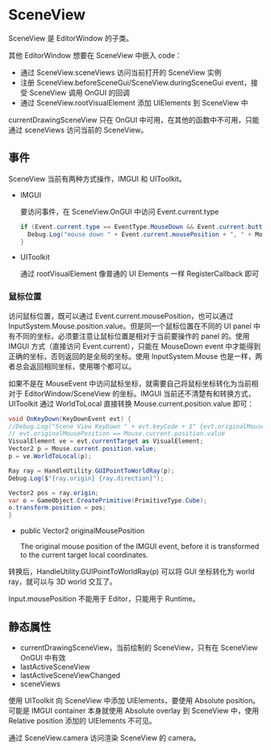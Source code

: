 # SceneView

SceneView 是 EditorWindow 的子类。

其他 EditorWindow 想要在 SceneView 中嵌入 code：

- 通过 SceneView.sceneViews 访问当前打开的 SceneView 实例
- 注册 SceneView.beforeSceneGui/SceneView.duringSceneGui event，接受 SceneView 调用 OnGUI 的回调
- 通过 SceneView.rootVisualElement 添加 UIElements 到 SceneView 中

currentDrawingSceneView 只在 OnGUI 中可用，在其他的函数中不可用，只能通过 sceneViews 访问当前的 SceneView。

## 事件

SceneView 当前有两种方式操作，IMGUI 和 UIToolkit。

- IMGUI

  要访问事件，在 SceneView.OnGUI 中访问 Event.current.type

  ```C#
  if (Event.current.type == EventType.MouseDown && Event.current.button == 0) {
    Debug.Log("mouse down " + Event.current.mousePosition + ", " + Mouse.current.position.value);
  }
  ```

- UIToolkit

  通过 rootVisualElement 像普通的 UI Elements 一样 RegisterCallback 即可

### 鼠标位置

访问鼠标位置，既可以通过 Event.current.mousePosition，也可以通过 InputSystem.Mouse.position.value。但是同一个鼠标位置在不同的 UI panel 中有不同的坐标，必须要注意让鼠标位置是相对于当前要操作的 panel 的。使用 IMGUI 方式（直接访问 Event.current），只能在 MouseDown event 中才能得到正确的坐标，否则返回的是全局的坐标。使用 InputSystem.Mouse 也是一样，两者总会返回相同坐标，使用哪个都可以。

如果不是在 MouseEvent 中访问鼠标坐标，就需要自己将鼠标坐标转化为当前相对于 EditorWindow/SceneView 的坐标。IMGUI 当前还不清楚有和转换方式，UIToolkit 通过 WorldToLocal 直接转换 Mouse.current.position.value 即可：

```C#
void OnKeyDown(KeyDownEvent evt) {
//Debug.Log("Scene View KeyDown " + evt.keyCode + $" {evt.originalMousePosition} {Mouse.current.position.value}");
// evt.originalMousePosition == Mouse.current.position.value
VisualElement ve = evt.currentTarget as VisualElement;
Vector2 p = Mouse.current.position.value;
p = ve.WorldToLocal(p);

Ray ray = HandleUtility.GUIPointToWorldRay(p);
Debug.Log($"{ray.origin} {ray.direction}");

Vector2 pos = ray.origin;
var o = GameObject.CreatePrimitive(PrimitiveType.Cube);
o.transform.position = pos;
}
```

- public Vector2 originalMousePosition

  The original mouse position of the IMGUI event, before it is transformed to the current target local coordinates.

转换后，HandleUtility.GUIPointToWorldRay(p) 可以将 GUI 坐标转化为 world ray，就可以与 3D world 交互了。

Input.mousePosition 不能用于 Editor，只能用于 Runtime。


## 静态属性

- currentDrawingSceneView，当前绘制的 SceneView，只有在 SceneView OnGUI 中有效
- lastActiveSceneView
- lastActiveSceneViewChanged
- sceneViews
 
使用 UIToolkit 向 SceneView 中添加 UIElements，要使用 Absolute position。可能是 IMGUI container 本身就使用 Absolute overlay 到 SceneView 中，使用 Relative position 添加的 UIElements 不可见。

通过 SceneView.camera 访问渲染 SceneView 的 camera。


